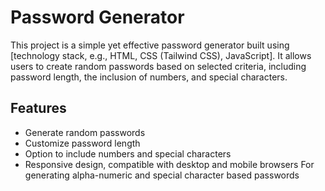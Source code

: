 # Password Generator

This project is a simple yet effective password generator built using [technology stack, e.g., HTML, CSS (Tailwind CSS), JavaScript]. It allows users to create random passwords based on selected criteria, including password length, the inclusion of numbers, and special characters.

## Features

- Generate random passwords
- Customize password length
- Option to include numbers and special characters
- Responsive design, compatible with desktop and mobile browsers
For generating alpha-numeric and special character based passwords
